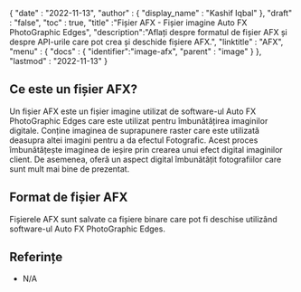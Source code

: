 {
  "date" : "2022-11-13",
  "author" : {
    "display_name" : "Kashif Iqbal"
},
  "draft" : "false",
  "toc" : true,
  "title" :"Fișier AFX - Fișier imagine Auto FX PhotoGraphic Edges",
  "description":"Aflați despre formatul de fișier AFX și despre API-urile care pot crea și deschide fișiere AFX.",
  "linktitle" : "AFX",
  "menu" : {
    "docs" : {
      "identifier":"image-afx",
      "parent" : "image"
}
},
  "lastmod" : "2022-11-13"
}

## Ce este un fișier AFX?

Un fișier AFX este un fișier imagine utilizat de software-ul Auto FX PhotoGraphic Edges care este utilizat pentru îmbunătățirea imaginilor digitale. Conține imaginea de suprapunere raster care este utilizată deasupra altei imagini pentru a da efectul Fotografic. Acest proces îmbunătățește imaginea de ieșire prin crearea unui efect digital imaginilor client. De asemenea, oferă un aspect digital îmbunătățit fotografiilor care sunt mult mai bine de prezentat.

## Format de fișier AFX

Fișierele AFX sunt salvate ca fișiere binare care pot fi deschise utilizând software-ul Auto FX PhotoGraphic Edges.

## Referințe

* N/A

